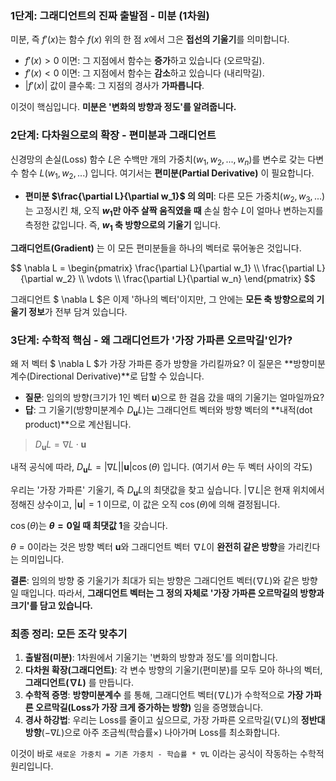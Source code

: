 

### 1단계: 그래디언트의 진짜 출발점 - 미분 (1차원)

미분, 즉 $f'(x)$는 함수 $f(x)$ 위의 한 점 $x$에서 그은 **접선의 기울기**를 의미합니다.

* $f'(x) > 0$ 이면: 그 지점에서 함수는 **증가**하고 있습니다 (오르막길).
* $f'(x) < 0$ 이면: 그 지점에서 함수는 **감소**하고 있습니다 (내리막길).
* $|f'(x)|$ 값이 클수록: 그 지점의 경사가 **가파릅니다**.

이것이 핵심입니다. **미분은 '변화의 방향과 정도'를 알려줍니다.**


### 2단계: 다차원으로의 확장 - 편미분과 그래디언트

신경망의 손실(Loss) 함수 $L$은 수백만 개의 가중치($w_1, w_2, ..., w_n$)를 변수로 갖는 다변수 함수 $L(w_1, w_2, ...)$ 입니다. 여기서는 **편미분(Partial Derivative)** 이 필요합니다.

* **편미분 $\frac{\partial L}{\partial w_1}$ 의 의미**: 다른 모든 가중치($w_2, w_3, ...$)는 고정시킨 채, 오직 **$w_1$만 아주 살짝 움직였을 때** 손실 함수 $L$이 얼마나 변하는지를 측정한 값입니다. 즉, **$w_1$ 축 방향으로의 기울기** 입니다.

**그래디언트(Gradient)** 는 이 모든 편미분들을 하나의 벡터로 묶어놓은 것입니다.

$$
\nabla L = \begin{pmatrix}
\frac{\partial L}{\partial w_1} \\
\frac{\partial L}{\partial w_2} \\
\vdots \\
\frac{\partial L}{\partial w_n}
\end{pmatrix}
$$

그래디언트 $ \nabla L $은 이제 '하나의 벡터'이지만, 그 안에는 **모든 축 방향으로의 기울기 정보**가 전부 담겨 있습니다.


### 3단계: 수학적 핵심 - 왜 그래디언트가 '가장 가파른 오르막길'인가?

왜 저 벡터 $ \nabla L $가 가장 가파른 증가 방향을 가리킬까요? 이 질문은 **방향미분계수(Directional Derivative)**로 답할 수 있습니다.

* **질문**: 임의의 방향(크기가 1인 벡터 $\mathbf{u}$)으로 한 걸음 갔을 때의 기울기는 얼마일까요?
* **답**: 그 기울기(방향미분계수 $D_{\mathbf{u}}L$)는 그래디언트 벡터와 방향 벡터의 **내적(dot product)**으로 계산됩니다.

> $D_{\mathbf{u}}L = \nabla L \cdot \mathbf{u}$

내적 공식에 따라, $D_{\mathbf{u}}L = |\nabla L| |\mathbf{u}| \cos(\theta)$ 입니다. (여기서 $\theta$는 두 벡터 사이의 각도)

우리는 '가장 가파른' 기울기, 즉 $D_{\mathbf{u}}L$의 최댓값을 찾고 싶습니다. $|\nabla L|$은 현재 위치에서 정해진 상수이고, $|\mathbf{u}|=1$ 이므로, 이 값은 오직 $\cos(\theta)$에 의해 결정됩니다.

$\cos(\theta)$는 **$\theta=0$일 때 최댓값 1**을 갖습니다.

$\theta=0$이라는 것은 방향 벡터 $\mathbf{u}$와 그래디언트 벡터 $\nabla L$이 **완전히 같은 방향**을 가리킨다는 의미입니다.

**결론**:
임의의 방향 중 기울기가 최대가 되는 방향은 그래디언트 벡터($\nabla L$)와 같은 방향일 때입니다. 따라서, **그래디언트 벡터는 그 정의 자체로 '가장 가파른 오르막길의 방향과 크기'를 담고 있습니다.**


### 최종 정리: 모든 조각 맞추기

1.  **출발점(미분)**: 1차원에서 기울기는 '변화의 방향과 정도'를 의미합니다.
2.  **다차원 확장(그래디언트)**: 각 변수 방향의 기울기(편미분)를 모두 모아 하나의 벡터, **그래디언트($\nabla L$)** 를 만듭니다.
3.  **수학적 증명**: **방향미분계수** 를 통해, 그래디언트 벡터($\nabla L$)가 수학적으로 **가장 가파른 오르막길(Loss가 가장 크게 증가하는 방향)** 임을 증명했습니다.
4.  **경사 하강법**: 우리는 Loss를 줄이고 싶으므로, 가장 가파른 오르막길($\nabla L$)의 **정반대 방향**($-\nabla L$)으로 아주 조금씩($\text{학습률} \times$) 나아가며 Loss를 최소화합니다.

이것이 바로 `새로운 가중치 = 기존 가중치 - 학습률 * ∇L` 이라는 공식이 작동하는 수학적 원리입니다.


